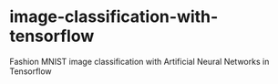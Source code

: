 # image-classification-with-tensorflow
Fashion MNIST image classification with Artificial Neural Networks in Tensorflow
